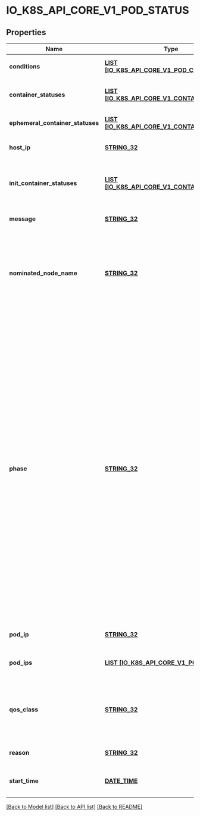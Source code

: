 # IO_K8S_API_CORE_V1_POD_STATUS

## Properties
Name | Type | Description | Notes
------------ | ------------- | ------------- | -------------
**conditions** | [**LIST [IO_K8S_API_CORE_V1_POD_CONDITION]**](io.k8s.api.core.v1.PodCondition.md) | Current service state of pod. More info: https://kubernetes.io/docs/concepts/workloads/pods/pod-lifecycle#pod-conditions | [optional] [default to null]
**container_statuses** | [**LIST [IO_K8S_API_CORE_V1_CONTAINER_STATUS]**](io.k8s.api.core.v1.ContainerStatus.md) | The list has one entry per container in the manifest. Each entry is currently the output of &#x60;docker inspect&#x60;. More info: https://kubernetes.io/docs/concepts/workloads/pods/pod-lifecycle#pod-and-container-status | [optional] [default to null]
**ephemeral_container_statuses** | [**LIST [IO_K8S_API_CORE_V1_CONTAINER_STATUS]**](io.k8s.api.core.v1.ContainerStatus.md) | Status for any ephemeral containers that have run in this pod. This field is beta-level and available on clusters that haven&#39;t disabled the EphemeralContainers feature gate. | [optional] [default to null]
**host_ip** | [**STRING_32**](STRING_32.md) | IP address of the host to which the pod is assigned. Empty if not yet scheduled. | [optional] [default to null]
**init_container_statuses** | [**LIST [IO_K8S_API_CORE_V1_CONTAINER_STATUS]**](io.k8s.api.core.v1.ContainerStatus.md) | The list has one entry per init container in the manifest. The most recent successful init container will have ready &#x3D; true, the most recently started container will have startTime set. More info: https://kubernetes.io/docs/concepts/workloads/pods/pod-lifecycle#pod-and-container-status | [optional] [default to null]
**message** | [**STRING_32**](STRING_32.md) | A human readable message indicating details about why the pod is in this condition. | [optional] [default to null]
**nominated_node_name** | [**STRING_32**](STRING_32.md) | nominatedNodeName is set only when this pod preempts other pods on the node, but it cannot be scheduled right away as preemption victims receive their graceful termination periods. This field does not guarantee that the pod will be scheduled on this node. Scheduler may decide to place the pod elsewhere if other nodes become available sooner. Scheduler may also decide to give the resources on this node to a higher priority pod that is created after preemption. As a result, this field may be different than PodSpec.nodeName when the pod is scheduled. | [optional] [default to null]
**phase** | [**STRING_32**](STRING_32.md) | The phase of a Pod is a simple, high-level summary of where the Pod is in its lifecycle. The conditions array, the reason and message fields, and the individual container status arrays contain more detail about the pod&#39;s status. There are five possible phase values:  Pending: The pod has been accepted by the Kubernetes system, but one or more of the container images has not been created. This includes time before being scheduled as well as time spent downloading images over the network, which could take a while. Running: The pod has been bound to a node, and all of the containers have been created. At least one container is still running, or is in the process of starting or restarting. Succeeded: All containers in the pod have terminated in success, and will not be restarted. Failed: All containers in the pod have terminated, and at least one container has terminated in failure. The container either exited with non-zero status or was terminated by the system. Unknown: For some reason the state of the pod could not be obtained, typically due to an error in communicating with the host of the pod.  More info: https://kubernetes.io/docs/concepts/workloads/pods/pod-lifecycle#pod-phase  Possible enum values:  - &#x60;\&quot;Failed\&quot;&#x60; means that all containers in the pod have terminated, and at least one container has terminated in a failure (exited with a non-zero exit code or was stopped by the system).  - &#x60;\&quot;Pending\&quot;&#x60; means the pod has been accepted by the system, but one or more of the containers has not been started. This includes time before being bound to a node, as well as time spent pulling images onto the host.  - &#x60;\&quot;Running\&quot;&#x60; means the pod has been bound to a node and all of the containers have been started. At least one container is still running or is in the process of being restarted.  - &#x60;\&quot;Succeeded\&quot;&#x60; means that all containers in the pod have voluntarily terminated with a container exit code of 0, and the system is not going to restart any of these containers.  - &#x60;\&quot;Unknown\&quot;&#x60; means that for some reason the state of the pod could not be obtained, typically due to an error in communicating with the host of the pod. Deprecated: It isn&#39;t being set since 2015 (74da3b14b0c0f658b3bb8d2def5094686d0e9095) | [optional] [default to null]
**pod_ip** | [**STRING_32**](STRING_32.md) | IP address allocated to the pod. Routable at least within the cluster. Empty if not yet allocated. | [optional] [default to null]
**pod_ips** | [**LIST [IO_K8S_API_CORE_V1_POD_IP]**](io.k8s.api.core.v1.PodIP.md) | podIPs holds the IP addresses allocated to the pod. If this field is specified, the 0th entry must match the podIP field. Pods may be allocated at most 1 value for each of IPv4 and IPv6. This list is empty if no IPs have been allocated yet. | [optional] [default to null]
**qos_class** | [**STRING_32**](STRING_32.md) | The Quality of Service (QOS) classification assigned to the pod based on resource requirements See PodQOSClass type for available QOS classes More info: https://git.k8s.io/community/contributors/design-proposals/node/resource-qos.md  Possible enum values:  - &#x60;\&quot;BestEffort\&quot;&#x60; is the BestEffort qos class.  - &#x60;\&quot;Burstable\&quot;&#x60; is the Burstable qos class.  - &#x60;\&quot;Guaranteed\&quot;&#x60; is the Guaranteed qos class. | [optional] [default to null]
**reason** | [**STRING_32**](STRING_32.md) | A brief CamelCase message indicating details about why the pod is in this state. e.g. &#39;Evicted&#39; | [optional] [default to null]
**start_time** | [**DATE_TIME**](DATE_TIME.md) | Time is a wrapper around time.Time which supports correct marshaling to YAML and JSON.  Wrappers are provided for many of the factory methods that the time package offers. | [optional] [default to null]

[[Back to Model list]](../README.md#documentation-for-models) [[Back to API list]](../README.md#documentation-for-api-endpoints) [[Back to README]](../README.md)


